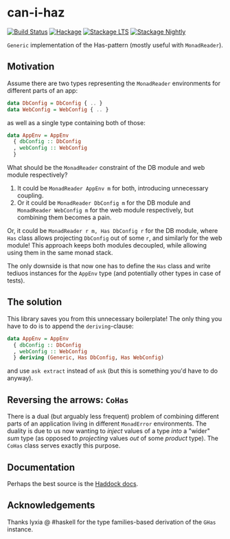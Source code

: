 # can-i-haz

[![Build Status][travis-badge]][travis]
[![Hackage][hackage-badge]][hackage]
[![Stackage LTS][stackage-lts-badge]][stackage-lts]
[![Stackage Nightly][stackage-nightly-badge]][stackage-nightly]

`Generic` implementation of the Has-pattern (mostly useful with `MonadReader`).

## Motivation

Assume there are two types representing the `MonadReader` environments
for different parts of an app:
```haskell
data DbConfig = DbConfig { .. }
data WebConfig = WebConfig { .. }
```
as well as a single type containing both of those:
```haskell
data AppEnv = AppEnv
  { dbConfig :: DbConfig
  , webConfig :: WebConfig
  }
```

What should be the `MonadReader` constraint of the DB module and web module respectively?
1. It could be `MonadReader AppEnv m` for both, introducing unnecessary coupling.
2. Or it could be `MonadReader DbConfig m` for the DB module
   and `MonadReader WebConfig m` for the web module respectively,
   but combining them becomes a pain.

Or, it could be `MonadReader r m, Has DbConfig r` for the DB module,
where `Has` class allows projecting `DbConfig` out of some `r`,
and similarly for the web module!
This approach keeps both modules decoupled, while allowing using them in the same monad stack.

The only downside is that now one has to define the `Has` class
and write tediuos instances for the `AppEnv` type
(and potentially other types in case of tests).

## The solution

This library saves you from this unnecessary boilerplate!
The only thing you have to do is to append the `deriving`-clause:
```haskell
data AppEnv = AppEnv
  { dbConfig :: DbConfig
  , webConfig :: WebConfig
  } deriving (Generic, Has DbConfig, Has WebConfig)
```
and use `ask extract` instead of `ask` (but this is something you'd have to do anyway).

## Reversing the arrows: `CoHas`

There is a dual (but arguably less frequent) problem of combining different parts of an application
living in different `MonadError` environments.
The duality is due to us now wanting to _inject_ values of a type _into_ a "wider" _sum_ type
(as opposed to _projecting_ values _out_ of some _product_ type).
The `CoHas` class serves exactly this purpose.

## Documentation

Perhaps the best source is the [Haddock docs](http://hackage.haskell.org/package/can-i-haz/docs/Control-Monad-Reader-Has.html).

## Acknowledgements

Thanks lyxia @ #haskell for the type families-based derivation of the `GHas` instance.

[travis]:        <https://travis-ci.org/0xd34df00d/can-i-haz>
[travis-badge]:  <https://travis-ci.org/0xd34df00d/can-i-haz.svg?branch=master>
[hackage]:       <https://hackage.haskell.org/package/can-i-haz>
[hackage-badge]: <https://img.shields.io/hackage/v/can-i-haz.svg>
[stackage-lts-badge]: <http://stackage.org/package/can-i-haz/badge/lts>
[stackage-nightly-badge]: <http://stackage.org/package/can-i-haz/badge/nightly>
[stackage-lts]: <http://stackage.org/lts/package/can-i-haz>
[stackage-nightly]: <http://stackage.org/nightly/package/can-i-haz>
